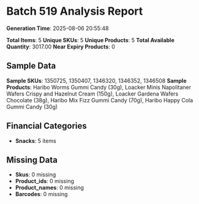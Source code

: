 # Batch 519 Analysis Report

**Generation Time**: 2025-08-06 20:55:48

**Total Items**: 5
**Unique SKUs**: 5
**Unique Products**: 5
**Total Available Quantity**: 3017.00
**Near Expiry Products**: 0

## Sample Data
**Sample SKUs**: 1350725, 1350407, 1346320, 1346352, 1346508
**Sample Products**: Haribo Worms Gummi Candy (30g), Loacker Minis Napolitaner Wafers Crispy and Hazelnut Cream (150g), Loacker Gardena Wafers Chocolate (38g), Haribo Mix Fizz Gummi Candy (70g), Haribo Happy Cola Gummi Candy (30g)

## Financial Categories
- **Snacks**: 5 items

## Missing Data
- **Skus**: 0 missing
- **Product_ids**: 0 missing
- **Product_names**: 0 missing
- **Barcodes**: 0 missing
